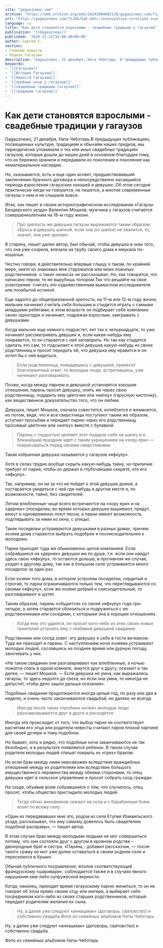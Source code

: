 ```yaml
---
site: "gagauznews.com"
archive: "https://web.archive.org/web/20241004085138/gagauznews.com/71286/kak-deti-stanovyatsya-vzroslymi-svadebnye-traditsii-u-gagauzov.html"
url: "https://gagauznews.com/71286/kak-deti-stanovyatsya-vzroslymi-svadebnye-traditsii-u-gagauzov.html"
language: ru
title: "Как дети становятся взрослыми - свадебные традиции у гагаузов"
publication: '[[Gagauznews]]'
published: '2020-12-21T14:00:48+00:00'
author: Сергей С.
section:
- Главные новости
- Родная Гагаузия
description: "Gagauznews, 21 декабря, Ната Чеботарь. В предыдущих публикациях, посвященных культуре, традициям и обычаям наших предков, мы периодически упоминали о тех или иных свадебных традициях гагаузов, которые дошли до наших дней в основном благодаря тому, что их бережно хранили и передавали из поколения в поколение как нематериальное наследие. Но, оказывается, есть и еще один аспект, предшествовавший заключению брачного договора и непосредственно касавшийся периода взросления гагаузских юношей и девушек. Об этом сегодня практически нигде не говорится, не пишется, а многие современные гагаузы о нем и не слышали вовсе. Итак, как пишет в своем историографическом исследовании «Гагаузы Бендерского уезда» Валентин Мошков, мужчина у […]"
keywords:
- '[[Гагаузия]]'
- '[[История Гагаузии]]'
- '[[Новости Гагаузии]]'
- '[[пробные ночи у гагаузов]]'
- '[[свадебные традиции гагаузов]]'
- '[[традиции гагаузов]]'
---
```


# Как дети становятся взрослыми - свадебные традиции у гагаузов

Gagauznews, 21 декабря, Ната Чеботарь.В предыдущих публикациях, посвященных культуре, традициям и обычаям наших предков, мы периодически упоминали о тех или иных свадебных традициях гагаузов, которые дошли до наших дней в основном благодаря тому, что их бережно хранили и передавали из поколения в поколение как нематериальное наследие.

Но, оказывается, есть и еще один аспект, предшествовавший заключению брачного договора и непосредственно касавшийся периода взросления гагаузских юношей и девушек. Об этом сегодня практически нигде не говорится, не пишется, а многие современные гагаузы о нем и не слышали вовсе.

Итак, как пишет в своем историографическом исследовании «Гагаузы Бендерского уезда» Валентин Мошков, мужчина у гагаузов считается совершеннолетним на 18-м году жизни.

> Про зрелость же девушки гагаузы выражаются таким образом: «Брось в девушку шапкой, если она (от шапки) не свалится, то, значит, она уже зрелая».

В старину, пишет далее автор, был обычай, чтобы девушка в знак того, что она уже созрела, влезала на трубу своего дома и мяукала по-кошачьи.

Честно говоря, я действительно впервые слышу о таком, по крайней мере, никто из знакомых мне старожилов или моих пожилых родственников  о таких нюансах не рассказывал. Но, как говорится, что написано пером, то не вырубишь топором.Так что решайте на свое усмотрение: считать это художественным вымыслом исследователя или позабытой истиной.

Еще задолго до общепризнанной зрелости, на 11-м или 12-м году жизни, мальчик начинает считать себя большим и стыдится играть с самыми младшими ребятами; в этом возрасте он подбирает себе компанию своих одногодок и начинает, подражая взрослым, заигрывать с девушками.

Когда мальчик еще немного подрастет, лет так к четырнадцати, то уже начинает рассматривать девушек и, если какая-нибудь ему понравится, то он старается с ней заговорить. Но так как стыдится сделать это сам, то подсылает к этой девушке какую-нибудь из своих родственниц и просит передать ей, что девушка ему нравится и он хотел бы с ней видеться.

> Если родственница, повидавшись с девушкой, принесет благоприятный ответ, то молодые люди, встретившись, уже начинают разговаривать.

Позже, когда между парнем и девушкой установятся хорошие отношения, парень просит девушку, опять же через свою родственницу, подарить ему цветочек или «китку» (гарусную кисточку), как вещественное доказательство того, что он любим.

Девушка, пишет Мошков, сначала совестится, колеблется и жеманится, но потом, видя, что и все сверстницы поступают таким же образом, уступает просьбам и передает парню через его родственницу просимый цветочек или «китку» вместе с булавкой.

> Парень с гордостью цепляет этот подарок себе на шапку и в ближайший праздник идет с таким украшением на «хору ери» — покрасоваться перед своими сверстниками.

Такая избранная девушка называется у гагаузов «яфкулу».

Хотя в селах трудно вообще скрыть какую-нибудь тайну, но приличие требует от парня, чтобы он держал в глубочайшем секрете, кто его «яфкулу».

Так, например, он ни за что не пойдет к этой девушке домой, а постарается увидеться с ней где-нибудь в другом месте и, по возможности, тайно, без свидетелей.

Летом влюбленные чаще всего встречаются на «хору ери» и на «дернек» (посиделки, во время которых девушки вышивают, прядут, вяжут и одновременно поют песни, а парни имеют возможность подглядывать за ними из окна, с улицы).

Такие посиделки устраиваются девушками в разных домах, причем хозяев дома стараются выбрать подобрее и поснисходительнее к молодежи.

Парни приходят туда же обыкновенно целой компанией. Если собравшиеся на «дернек» девушки им по душе, т.е. если они найдут здесь свою «яфкулу», то остаются дольше, в противном же случае, уходят к другому дому, так как в большом селе устраивается много посиделок за один раз.

Если хозяин того дома, в котором устроены посиделки, сердитый и строгий, то парни ограничиваются только тем, что переглядываются со своими «яфкулу», если же хозяин добрый и снисходительный, то разговаривают и шутят.

Таким образом, парень «общается» со своей «яфкулу» года три-четыре, а затем старается сблизиться и подружиться с ее родственниками или соседями, с которыми она в хороших отношениях.

> Когда ему это удается, он просит кого-либо из этих своих новых приятелей устроить ему с любимой девушкой свидание.

Родственник или сосед зовет  эту девушку к себе в гости вечерком. Туда же приходит и парень. С наступлением ночи хозяева устраивают молодых людей, сославшись на позднее время или дурную погоду, заночевать у них.

«На таком свидании они разговаривают как влюбленные, а ночью ложатся спать в одной комнате, жмутся друг к другу, осязают и так далее, — пишет Мошков. — Если девушка не умна, как выражались гагаузы, то здесь недолго до греха, но если она умна, то никогда не допустит, чтобы дело зашло дальше осязания».

Подобные свидания продолжаются иногда целый год, по разу или два в неделю, и очень часто заканчиваются свадьбой, но далеко не всегда.

> Иногда после таких «пробных ночей» молодые люди разочаровываются друг в друге и расходятся.

Иногда это происходит от того, что выбор парня не соответствует расчетам его отца или родители невесты считают парня плохой партией для своей дочери и тому подобное.

Но бывает, хоть и редко, что подобные ночи заканчиваются не так безобидно, и в результате появляется ребенок. В таком случае родители молодых людей спешат покрыть их «грех» браком.

Но если брак между ними невозможен вследствие враждебных отношений между их родителями или вследствие большого имущественного неравенства между обеими сторонами, то отец девушки идет в сельское управление и просит собрать сход граждан.

На сходе, объявив всем собравшимся о том, что случилось, отец просит, чтобы общество пристыдило молодых людей.

> Тогда обоих виновников сажают на осла и с барабанным боем возят по всему селу.

«Один из передававших мне это, родом из села Етулия Измаильского уезда, рассказывал, что ему самому довелось быть свидетелем подобной расправы», — пишет автор.

В этом случае брак между молодыми людьми не мог совершиться потому, что они состояли друг с другом в кровном родстве – двоюродные брат и сестра. «Парень,- добавил рассказчик, — после такого сраму не мог уже долее оставаться в своем родном селе и переселился в Крым».

Обычай публичного посрамления, вполне соответствующий французскому «шаривари», соблюдается также и в случаях явного нарушения кем-либо супружеской верности.

Когда, наконец, приходит время гагаузскому парню жениться, то он не говорит об этом прямо своим отцу или матери, а выбирает себе посредником кого-либо из своих старших родственников, который передает родителям желание их сына.

> Ну, а далее уже следуют «аннашмак» (договоры, сватовство) и собственно свадьба.Фото из семейных альбомов Наты Чеботарь

Ну, а далее уже следуют «аннашмак» (договоры, сватовство) и собственно свадьба.

Фото из семейных альбомов Наты Чеботарь